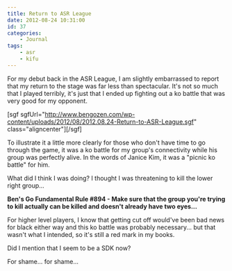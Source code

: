 ```yaml
---
title: Return to ASR League
date: 2012-08-24 10:31:00
id: 37
categories:
	- Journal
tags:
	- asr
	- kifu
---
```


For my debut back in the ASR League, I am slightly embarrassed to report that my return to the stage was far less than spectacular. It's not so much that I played terribly, it's just that I ended up fighting out a ko battle that was very good for my opponent.

<!--more-->

[sgf sgfUrl="http://www.bengozen.com/wp-content/uploads/2012/08/2012.08.24-Return-to-ASR-League.sgf" class="aligncenter"][/sgf]

To illustrate it a little more clearly for those who don't have time to go through the game, it was a ko battle for my group's connectivity while his group was perfectly alive. In the words of Janice Kim, it was a "picnic ko battle" for him.

What did I think I was doing? I thought I was threatening to kill the lower right group...

**Ben's Go Fundamental Rule #894 - Make sure that the group you're trying to kill actually can be killed and doesn't already have two eyes...**

For higher level players, I know that getting cut off would've been bad news for black either way and this ko battle was probably necessary... but that wasn't what I intended, so it's still a red mark in my books.

Did I mention that I seem to be a SDK now?

For shame... for shame...